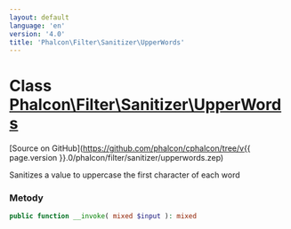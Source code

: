 ```yaml
---
layout: default
language: 'en'
version: '4.0'
title: 'Phalcon\Filter\Sanitizer\UpperWords'
---
```


# Class [Phalcon\Filter\Sanitizer\UpperWords](Phalcon_Filter_Sanitizer_UpperWords)

[Source on GitHub](https://github.com/phalcon/cphalcon/tree/v{{ page.version }}.0/phalcon/filter/sanitizer/upperwords.zep)

Sanitizes a value to uppercase the first character of each word

### Metody

```php
public function __invoke( mixed $input ): mixed
```